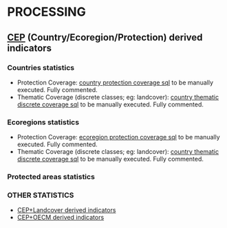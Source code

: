 # PROCESSING 
## [CEP](../README.md) (Country/Ecoregion/Protection) derived indicators

### Countries statistics

+  Protection Coverage: [country protection coverage sql](./country_coverage.sql) to be manually executed. Fully commented.
+  Thematic Coverage (discrete classes; eg: landcover): [country thematic discrete coverage sql](./country_thematic_discrete_coverage.sql) to be manually executed. Fully commented.

### Ecoregions statistics

+  Protection Coverage: [ecoregion protection coverage sql](./ecoregion_coverage.sql) to be manually executed. Fully commented.
+  Thematic Coverage (discrete classes; eg: landcover): [country thematic discrete coverage sql](./country_thematic_discrete_coverage.sql) to be manually executed. Fully commented.

### Protected areas statistics

### OTHER STATISTICS

+  [CEP+Landcover derived indicators](./LC)
+  [CEP+OECM derived indicators](./OECM)





